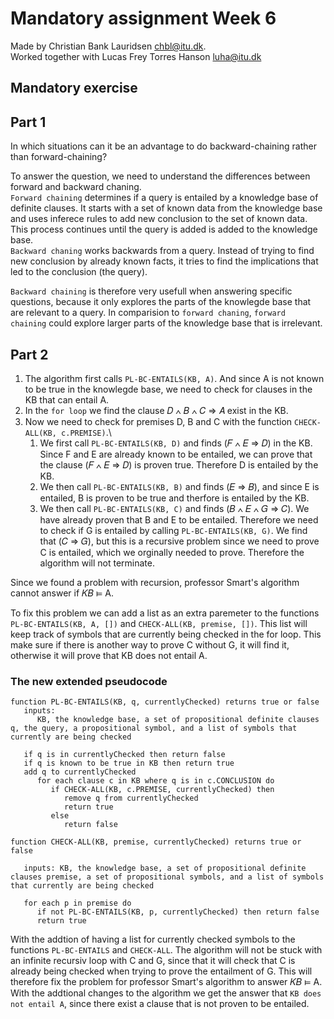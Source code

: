 # Mandatory assignment Week 6

Made by Christian Bank Lauridsen [chbl@itu.dk](mailto:chbl@itu.dk).\
Worked together with Lucas Frey Torres Hanson [luha@itu.dk](mailto:luha@itu.dk)

## Mandatory exercise

## Part 1

In which situations can it be an advantage to do backward-chaining rather than forward-chaining?

To answer the question, we need to understand the differences between forward and backward chaning.\
`Forward chaining` determines if a query is entailed by a knowledge base of definite clauses. It starts with a set of known data from the knowledge base and uses inferece rules to add new conclusion to the set of known data. This process continues until the query is added is added to the knowledge base.\
`Backward chaning` works backwards from a query. Instead of trying to find new conclusion by already known facts, it tries to find the implications that led to the conclusion (the query).

`Backward chaining` is therefore very usefull when answering specific questions, because it only explores the parts of the knowlegde base that are relevant to a query. In comparision to `forward chaning`, `forward chaining` could explore larger parts of the knowledge base that is irrelevant.

## Part 2

1. The algorithm first calls `PL-BC-ENTAILS(KB, A)`. And since A is not known to be true in the knowlegde base, we need to check for clauses in the KB that can entail A.
2. In the `for loop` we find the clause 𝐷 ∧ 𝐵 ∧ 𝐶 ⇒ 𝐴 exist in the KB.
3. Now we need to check for premises D, B and C with the function `CHECK-ALL(KB, c.PREMISE)`.\
      1. We first call `PL-BC-ENTAILS(KB, D)` and finds (𝐹 ∧ 𝐸 ⇒ 𝐷) in the KB. Since F and E are already known to be entailed, we can prove that the clause (𝐹 ∧ 𝐸 ⇒ 𝐷) is proven true. Therefore D is entailed by the KB.
      2. We then call `PL-BC-ENTAILS(KB, B)` and finds (𝐸 ⇒ 𝐵), and since E is entailed, B is proven to be true and therfore is entailed by the KB.
      3. We then call `PL-BC-ENTAILS(KB, C)` and finds (𝐵 ∧ 𝐸 ∧ 𝐺 ⇒ 𝐶). We have already proven that B and E to be entailed. Therefore we need to check if G is entailed by calling `PL-BC-ENTAILS(KB, G)`. We find that (𝐶 ⇒ 𝐺), but this is a recursive problem since we need to prove C is entailed, which we orginally needed to prove. Therefore the algorithm will not terminate.

Since we found a problem with recursion, professor Smart's algorithm cannot answer if 𝐾𝐵 ⊨ A.

To fix this problem we can add a list as an extra paremeter to the functions `PL-BC-ENTAILS(KB, A, [])` and `CHECK-ALL(KB, premise, [])`. This list will keep track of symbols that are currently being checked in the for loop. This make sure if there is another way to prove C without G, it will find it, otherwise it will prove that KB does not entail A.

### The new extended pseudocode

``` pseudocode
function PL-BC-ENTAILS(KB, q, currentlyChecked) returns true or false
   inputs: 
      KB, the knowledge base, a set of propositional definite clauses q, the query, a propositional symbol, and a list of symbols that currently are being checked
   
   if q is in currentlyChecked then return false
   if q is known to be true in KB then return true
   add q to currentlyChecked
      for each clause c in KB where q is in c.CONCLUSION do
         if CHECK-ALL(KB, c.PREMISE, currentlyChecked) then 
            remove q from currentlyChecked
            return true
         else 
            return false

function CHECK-ALL(KB, premise, currentlyChecked) returns true or false

   inputs: KB, the knowledge base, a set of propositional definite clauses premise, a set of propositional symbols, and a list of symbols that currently are being checked

   for each p in premise do
      if not PL-BC-ENTAILS(KB, p, currentlyChecked) then return false
      return true
```

With the addtion of having a list for currently checked symbols to the functions `PL-BC-ENTAILS` and `CHECK-ALL`. The algorithm will not be stuck with an infinite recursiv loop with C and G, since that it will check that C is already being checked when trying to prove the entailment of G. This will therefore fix the problem for professor Smart's algorithm to answer 𝐾𝐵 ⊨ A.\
With the addtional changes to the algorithm we get the answer that `KB does not entail A`, since there exist a clause that is not proven to be entailed.
